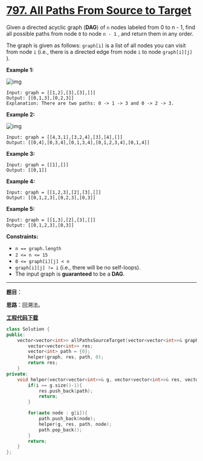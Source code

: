 # [797. All Paths From Source to Target](https://leetcode.com/problems/all-paths-from-source-to-target/)

Given a directed acyclic graph (**DAG**) of `n` nodes labeled from 0 to n - 1, find all possible paths from node `0` to node `n - 1` , and return them in any order.

The graph is given as follows: `graph[i]` is a list of all nodes you can visit from node `i` (i.e., there is a directed edge from node `i` to node `graph[i][j]` ).

**Example 1:**

![img](https://assets.leetcode.com/uploads/2020/09/28/all_1.jpg)

```
Input: graph = [[1,2],[3],[3],[]]
Output: [[0,1,3],[0,2,3]]
Explanation: There are two paths: 0 -> 1 -> 3 and 0 -> 2 -> 3.
```

**Example 2:**

![img](https://assets.leetcode.com/uploads/2020/09/28/all_2.jpg)

```
Input: graph = [[4,3,1],[3,2,4],[3],[4],[]]
Output: [[0,4],[0,3,4],[0,1,3,4],[0,1,2,3,4],[0,1,4]]
```

**Example 3:**

```
Input: graph = [[1],[]]
Output: [[0,1]]
```

**Example 4:**

```
Input: graph = [[1,2,3],[2],[3],[]]
Output: [[0,1,2,3],[0,2,3],[0,3]]
```

**Example 5:**

```
Input: graph = [[1,3],[2],[3],[]]
Output: [[0,1,2,3],[0,3]]
```

**Constraints:**

* `n == graph.length`
* `2 <= n <= 15`
* `0 <= graph[i][j] < n`
* `graph[i][j] != i` (i.e., there will be no self-loops).
* The input graph is **guaranteed** to be a **DAG**.

-----

**题目**：

**思路**：回溯法。

[**工程代码下载**](https://github.com/shenkh/leetcode)

``` cpp
class Solution {
public:
    vector<vector<int>> allPathsSourceTarget(vector<vector<int>>& graph) {
        vector<vector<int>> res;
        vector<int> path = {0};
        helper(graph, res, path, 0);
        return res;
    }
private:
    void helper(vector<vector<int>>& g, vector<vector<int>>& res, vector<int>& path, int i){
        if(i == g.size()-1){
            res.push_back(path);
            return;
        }

        for(auto node : g[i]){
            path.push_back(node);
            helper(g, res, path, node);
            path.pop_back();
        }
        return;
    }
};
```
